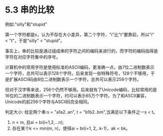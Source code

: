 # 5.3 串的比较
例如:"silly"和"stupid"

第一个字符都是s，认为不存在大小差异，第二个字符，"i"比"t"要靠前，所以"i" < "t"，于是"silly" < "stupid"。

事实上，串的比较是通过组成串的字符之间的编码来进行的，而字符的编码指得是字符在对应字符集中的序号。

计算机中的常用字符是使用标准的ASCII编码，更准确一点，由7位二进制数表示一个字符，总共可以表示128个字符。后来发现一些特殊符号，128个不够用，于是扩展ASCII码由8位二进制数表示一个字符，总共可以表示256个字符。

但对于汉字等来说，256个仍然不够用。后来就有了Unicode编码，比较常用的是16位的二进制数表示一个字符，约可以表示65万个字符。为了和ASCII兼容，Unicode的前256个字符与ASCII码完全相同。


判定大小:
给定两个串:s = "a1a2..an", t = "b1b2..bm",当满足以下条件之一s < t。

1. n < m, 且ai = bi(i=1,2,...n);
2. 存在某个k <= min(m, n)，使得ai = bi(i=1, 2,..k-1)，ak < bk。

